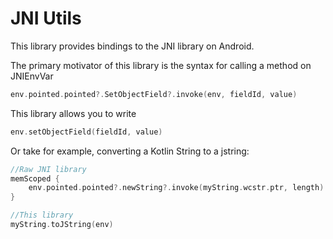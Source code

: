 JNI Utils
========

This library provides bindings to the JNI library on Android.

The primary motivator of this library is the syntax for calling
a method on JNIEnvVar

```kotlin
env.pointed.pointed?.SetObjectField?.invoke(env, fieldId, value)
```

This library allows you to write

```kotlin
env.setObjectField(fieldId, value)
```

Or take for example, converting a Kotlin String to a jstring:

```kotlin
//Raw JNI library
memScoped {
    env.pointed.pointed?.newString?.invoke(myString.wcstr.ptr, length)
}

//This library
myString.toJString(env)
```



